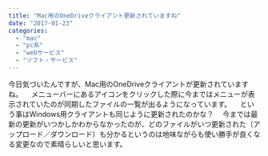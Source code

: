 ```yaml
---
title: "Mac用のOneDriveクライアント更新されていますね"
date: "2017-01-23"
categories: 
  - "mac"
  - "pc系"
  - "webサービス"
  - "ソフト・サービス"
---
```


今日気づいたんですが、Mac用のOneDriveクライアントが更新されていますね。 　メニューバーにあるアイコンをクリックした際に今まではメニューが表示されていたのが同期したファイルの一覧が出るようになっています。 　という事はWindows用クライアントも同じように更新されたのかな？ 　今までは最新の更新がいつかしかわからなかったのが、どのファイルがいつ更新された（アップロード／ダウンロード）も分かるというのは地味ながらも使い勝手が良くなる変更なので素晴らしいと思います。
